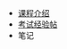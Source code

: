 - [课程介绍](docs/课内笔记/实训&实验/计算机组成与结构专题实验/README.md)
- [考试经验帖](docs/课内笔记/实训&实验/计算机组成与结构专题实验/考试经验帖.md)
- 笔记